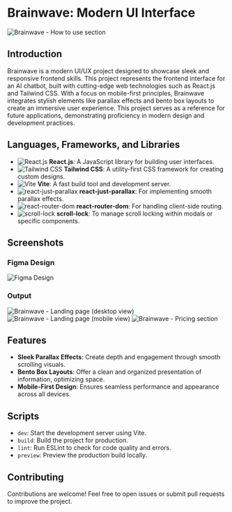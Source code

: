 # Brainwave: Modern UI Interface

![Brainwave - How to use section](https://media.licdn.com/dms/image/D4E22AQHLOP1WSsSMCw/feedshare-shrink_2048_1536/0/1724009976794?e=1726704000&v=beta&t=7R-bvOpacnnf2nxGOOU9uQLuPQ8uR7mIxVwP_J6Q_3g)

## Introduction

Brainwave is a modern UI/UX project designed to showcase sleek and responsive frontend skills. This project represents the frontend interface for an AI chatbot, built with cutting-edge web technologies such as React.js and Tailwind CSS. With a focus on mobile-first principles, Brainwave integrates stylish elements like parallax effects and bento box layouts to create an immersive user experience. This project serves as a reference for future applications, demonstrating proficiency in modern design and development practices.

## Languages, Frameworks, and Libraries

- ![React.js](https://img.shields.io/badge/React.js-61DAFB?style=for-the-badge&logo=react&logoColor=black) **React.js**: A JavaScript library for building user interfaces.
- ![Tailwind CSS](https://img.shields.io/badge/Tailwind%20CSS-06B6D4?style=for-the-badge&logo=tailwindcss&logoColor=white) **Tailwind CSS**: A utility-first CSS framework for creating custom designs.
- ![Vite](https://img.shields.io/badge/Vite-646CFF?style=for-the-badge&logo=vite&logoColor=white) **Vite**: A fast build tool and development server.
- ![react-just-parallax](https://img.shields.io/badge/react--just--parallax-FF4081?style=for-the-badge&logo=react&logoColor=white) **react-just-parallax**: For implementing smooth parallax effects.
- ![react-router-dom](https://img.shields.io/badge/react--router--dom-CA4245?style=for-the-badge&logo=react&logoColor=white) **react-router-dom**: For handling client-side routing.
- ![scroll-lock](https://img.shields.io/badge/scroll--lock-FF6F61?style=for-the-badge&logo=react&logoColor=white) **scroll-lock**: To manage scroll locking within modals or specific components.

## Screenshots

### Figma Design

![Figma Design](https://media.licdn.com/dms/image/D4E22AQEfFZUgteWkwg/feedshare-shrink_1280/0/1724009977281?e=1726704000&v=beta&t=3fqDGnqEQP3VsBZ9pYeXM9AEHhQ-xOaBhZbo1i_-SNk)

### Output

![Brainwave - Landing page (desktop view)](https://media.licdn.com/dms/image/D4E22AQG4X9HBQ8aHsA/feedshare-shrink_2048_1536/0/1724009977390?e=1726704000&v=beta&t=lS_Flynm2nYnQKE9ok6XnUEc5MAwKxnxiONGsy-vU0M)
![Brainwave - Landing page (mobile view)](https://media.licdn.com/dms/image/v2/D4E22AQG4DhOiGf_BVA/feedshare-shrink_800/feedshare-shrink_800/0/1724009975706?e=1726704000&v=beta&t=-jinZ-biAHAVkIbKT6XUA4b_Fj0NwoBORwayYctMXQQ)
![Brainwave - Pricing section](https://media.licdn.com/dms/image/v2/D4E22AQGnY-miF9OkMg/feedshare-shrink_2048_1536/feedshare-shrink_2048_1536/0/1724009976577?e=1726704000&v=beta&t=ldxqSYEqxXI08GerKeTXDXTHIODhNscbYSpkGnnRYx8)

## Features

- **Sleek Parallax Effects**: Create depth and engagement through smooth scrolling visuals.
- **Bento Box Layouts**: Offer a clean and organized presentation of information, optimizing space.
- **Mobile-First Design**: Ensures seamless performance and appearance across all devices.

## Scripts

- `dev`: Start the development server using Vite.
- `build`: Build the project for production.
- `lint`: Run ESLint to check for code quality and errors.
- `preview`: Preview the production build locally.

## Contributing

Contributions are welcome! Feel free to open issues or submit pull requests to improve the project.
